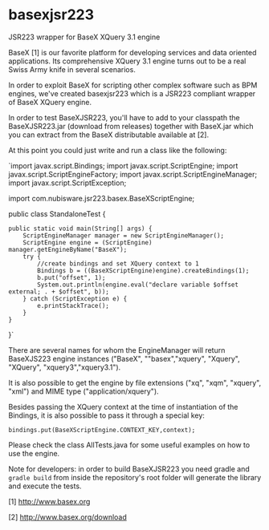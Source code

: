 # basexjsr223
JSR223 wrapper for BaseX XQuery 3.1 engine

BaseX [1] is our favorite platform for developing services and data oriented applications. Its comprehensive XQuery 3.1 engine turns out to be a real Swiss Army knife in several scenarios.

In order to exploit BaseX for scripting other complex software such as BPM engines, we've created basexjsr223 which is a JSR223 compliant wrapper of BaseX XQuery engine.

In order to test BaseXJSR223, you'll have to add to your classpath the BaseXJSR223.jar (download from releases) together with BaseX.jar which you can extract from the BaseX distributable available at [2]. 

At this point you could just write and run a class like the following:

`import javax.script.Bindings;
import javax.script.ScriptEngine;
import javax.script.ScriptEngineFactory;
import javax.script.ScriptEngineManager;
import javax.script.ScriptException;

import com.nubisware.jsr223.basex.BaseXScriptEngine;

public class StandaloneTest {

	public static void main(String[] args) {
		ScriptEngineManager manager = new ScriptEngineManager();
		ScriptEngine engine = (ScriptEngine) manager.getEngineByName("BaseX");
		try {
			//create bindings and set XQuery context to 1
			Bindings b = ((BaseXScriptEngine)engine).createBindings(1);
			b.put("offset", 1);
			System.out.println(engine.eval("declare variable $offset external; . + $offset", b));
		} catch (ScriptException e) {
			e.printStackTrace();
		}
	}

}`

There are several names for whom the EngineManager will return BaseXJS223 engine instances ("BaseX", ""basex","xquery", "Xquery", "XQuery", "xquery3","xquery3.1"). 

It is also possible to get the engine by file extensions ("xq", "xqm", "xquery", "xml") and MIME type ("application/xquery").

Besides passing the XQuery context at the time of instantiation of the Bindings, it is also possible to pass it through a special key:

`bindings.put(BaseXScriptEngine.CONTEXT_KEY,context);`

Please check the class AllTests.java for some useful examples on how to use the engine.

Note for developers: in order to build BaseXJSR223 you need gradle and `gradle build` from inside the repository's root folder will generate the library and execute the tests.

[1] http://www.basex.org

[2] http://www.basex.org/download
